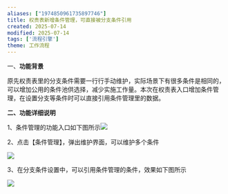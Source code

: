 ```yaml
---
aliases: ["1974850961735897746"]
title: 权责表新增条件管理，可直接被分支条件引用
created: 2025-07-14
modified: 2025-07-14
tags: ['流程引擎']
theme: 工作流程
---
```


一、**功能背景**

原先权责表里的分支条件需要一行行手动维护，实际场景下有很多条件是相同的，可以增加公用的条件池供选择，减少实施工作量。本次在权责表入口增加条件管理，在设置分支等条件时可以直接引用条件管理里的数据。

**二、功能详细说明**

1、条件管理的功能入口如下图所示![](https://myhelpdoc.oss-cn-heyuan.aliyuncs.com/mdimages/fc4d29aa2889d38af0eb261217d92543.jpg)

2、点击【条件管理】，弹出维护界面，可以维护多个条件

![](https://myhelpdoc.oss-cn-heyuan.aliyuncs.com/mdimages/0c96328e4f493ee50a3ebdd2b753c392.jpg)

3、在分支条件设置中，可以引用条件管理的条件，效果如下图所示

![](https://myhelpdoc.oss-cn-heyuan.aliyuncs.com/mdimages/4cc59934885acfe4132fed6f81fc0716.jpg)

